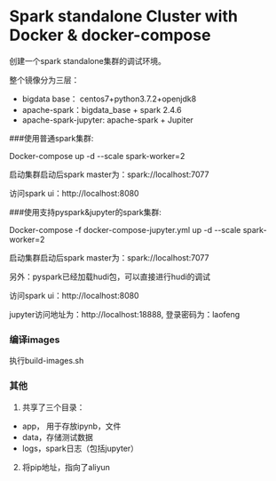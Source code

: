 # Spark standalone Cluster with Docker & docker-compose

创建一个spark standalone集群的调试环境。

整个镜像分为三层：

- bigdata base： centos7+python3.7.2+openjdk8
- apache-spark：bigdata_base + spark 2.4.6
- apache-spark-jupyter:   apache-spark + Jupiter

###使用普通spark集群:

Docker-compose up -d --scale spark-worker=2

启动集群启动后spark master为：spark://localhost:7077

访问spark ui：http://localhost:8080

###使用支持pyspark&jupyter的spark集群:

Docker-compose -f docker-compose-jupyter.yml up -d --scale spark-worker=2

启动集群启动后spark master为：spark://localhost:7077

另外：pyspark已经加载hudi包，可以直接进行hudi的调试

访问spark ui：http://localhost:8080

jupyter访问地址为：http://localhost:18888, 登录密码为：laofeng

### 编译images

执行build-images.sh

### 其他

1. 共享了三个目录：

- app， 用于存放ipynb，文件
- data，存储测试数据
- logs，spark日志（包括jupyter）

2. 将pip地址，指向了aliyun